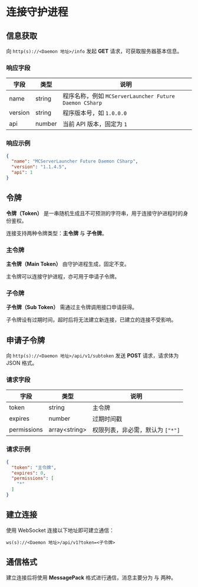 # 连接守护进程

## 信息获取

向 `http(s)://<Daemon 地址>/info` 发起 **GET** 请求，可获取服务器基本信息。

### 响应字段

| 字段      | 类型     | 说明                                              |
|---------|--------|-------------------------------------------------|
| name    | string | 程序名称，例如 `MCServerLauncher Future Daemon CSharp` |
| version | string | 程序版本号，如 `1.0.0.0`                               |
| api     | number | 当前 API 版本，固定为 `1`                               |

### 响应示例

```json
{
  "name": "MCServerLauncher Future Daemon CSharp",
  "version": "1.1.4.5",
  "api": 1
}
```

## 令牌

**令牌（Token）** 是一串随机生成且不可预测的字符串，用于连接守护进程时的身份鉴权。

连接支持两种令牌类型：**主令牌** 与 **子令牌**。

### 主令牌

**主令牌（Main Token）** 由守护进程生成，固定不变。

主令牌可以连接守护进程，亦可用于申请子令牌。

### 子令牌

**子令牌（Sub Token）** 需通过主令牌调用接口申请获得。

子令牌设有过期时间，超时后将无法建立新连接，已建立的连接不受影响。

## 申请子令牌

向 `http(s)://<Daemon 地址>/api/v1/subtoken` 发送 **POST** 请求，请求体为 JSON 格式。

### 请求字段

| 字段          | 类型               | 说明                   |
|-------------|------------------|----------------------|
| token       | string           | 主令牌                  |
| expires     | number           | 过期时间戳                |
| permissions | array&lt;string> | 权限列表，非必需，默认为 `["*"]` |

### 请求示例

```json
{
  "token": "主令牌",
  "expires": 0,
  "permissions": [
    "*"
  ]
}
```

## 建立连接

使用 WebSocket 连接以下地址即可建立通信：

```uri
ws(s)://<Daemon 地址>/api/v1?token=<子令牌>
```

## 通信格式

建立连接后将使用 **MessagePack** 格式进行通信，消息主要分为 [](mfp-action.md) 与 [](mfp-event.md) 两种。